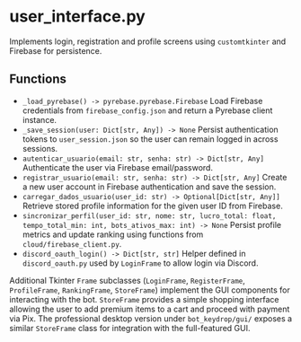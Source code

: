 # user_interface.py

Implements login, registration and profile screens using `customtkinter` and
Firebase for persistence.

## Functions
- `_load_pyrebase() -> pyrebase.pyrebase.Firebase`
  Load Firebase credentials from `firebase_config.json` and return a Pyrebase
  client instance.
- `_save_session(user: Dict[str, Any]) -> None`
  Persist authentication tokens to `user_session.json` so the user can remain
  logged in across sessions.
- `autenticar_usuario(email: str, senha: str) -> Dict[str, Any]`
  Authenticate the user via Firebase email/password.
- `registrar_usuario(email: str, senha: str) -> Dict[str, Any]`
  Create a new user account in Firebase authentication and save the session.
- `carregar_dados_usuario(user_id: str) -> Optional[Dict[str, Any]]`
  Retrieve stored profile information for the given user ID from Firebase.
- `sincronizar_perfil(user_id: str, nome: str, lucro_total: float, tempo_total_min: int, bots_ativos_max: int) -> None`
  Persist profile metrics and update ranking using functions from
  `cloud/firebase_client.py`.
- `discord_oauth_login() -> Dict[str, str]`
  Helper defined in `discord_oauth.py` used by `LoginFrame` to allow login via Discord.

Additional Tkinter `Frame` subclasses (`LoginFrame`, `RegisterFrame`,
`ProfileFrame`, `RankingFrame`, `StoreFrame`) implement the GUI components for
interacting with the bot. `StoreFrame` provides a simple shopping interface
allowing the user to add premium items to a cart and proceed with payment via
Pix. The professional desktop version under `bot_keydrop/gui/` exposes a
similar `StoreFrame` class for integration with the full-featured GUI.

